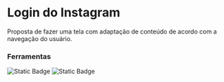 # Login do Instagram

Proposta de fazer uma tela com adaptação de conteúdo de acordo com a navegação do usuário.

### Ferramentas
![Static Badge](https://img.shields.io/badge/HTML5-black?style=flat&logo=HTML5&logoColor=white&link=https%3A%2F%2Fx.com%2F%3Flang%3Dpt)
![Static Badge](https://img.shields.io/badge/CSS3-black?style=flat&logo=CSS3&logoColor=white&link=https%3A%2F%2Fx.com%2F%3Flang%3Dpt)
